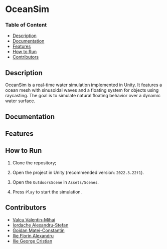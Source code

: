 # OceanSim
 
### Table of Content
- [Description](#description)
- [Documentation](#documentation)
- [Features](#features)
- [How to Run](#how-to-run)
- [Contributors](#contributors)

## Description

OceanSim is a real-time water simulation implemented in Unity. It features a ocean mesh with sinusoidal waves and a floating system for objects using raycasting. The goal is to simulate natural floating behavior over a dynamic water surface.

## Documentation

## Features

## How to Run

1. Clone the repository;

2. Open the project in Unity (recommended version: `2022.3.22f1`).

3. Open the `OutdoorsScene` in `Assets/Scenes`.

4. Press `Play` to start the simulation.

## Contributors

- [Valcu Valentin-Mihai](https://github.com/Vilcu-Valentin)
- [Iordache Alexandru-Stefan](https://github.com/IordacheAlexandruStefan)
- [Goidan Matei-Constantin](https://github.com/MateiGoidan)
- [Ilie Florin Alexandru](https://github.com/AlexFlorin21)
- [Ilie George Cristian](https://github.com/G3orge123)
